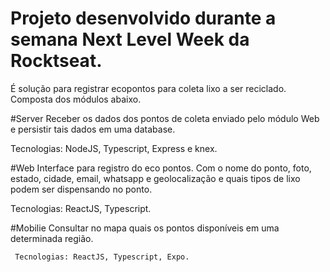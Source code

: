 # Projeto desenvolvido durante a semana Next Level Week da Rocktseat. 

É solução para registrar ecopontos para coleta lixo a ser reciclado. Composta dos módulos abaixo.

#Server
  Receber os dados dos pontos de coleta enviado pelo módulo Web e persistir tais dados em uma database.
  
  Tecnologias: NodeJS, Typescript, Express e knex.
  
 #Web
  Interface para registro do eco pontos. Com o nome do ponto, foto, estado, cidade, email, whatsapp e geolocalização e quais tipos de lixo
  podem ser dispensando no ponto.
  
  Tecnologias: ReactJS, Typescript.
  
  #Mobilie
    Consultar no mapa quais os pontos disponíveis em uma determinada região.
    
     Tecnologias: ReactJS, Typescript, Expo.
  
